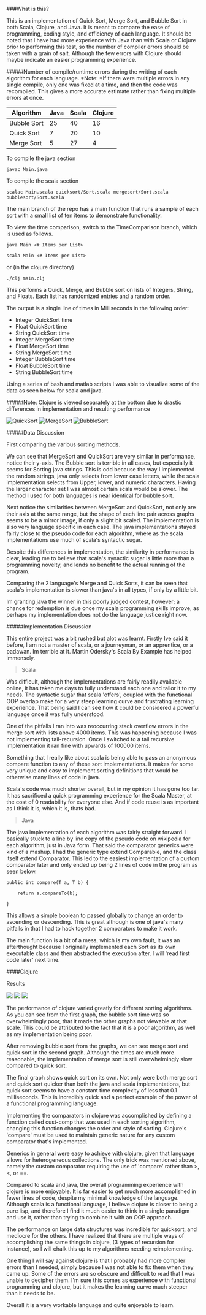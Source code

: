 ###What is this?

This is an implementation of Quick Sort, Merge Sort, and Bubble Sort in both Scala, Clojure, and Java. It is meant to compare the ease of programming, coding style, and efficiency of each language. It should be noted that I have had more experience with Java than with Scala or Clojure prior to performing this test, so the number of compiler errors should be taken with a grain of salt. Although the few errors with Clojure should maybe indicate an easier programming experience.

#####Number of compile/runtime errors during the writing of each algorithm for each language. 
*Note: *If there were multiple errors in any single compile, only one was fixed at a time, and then the code was recompiled. This gives a more accurate estimate rather than fixing multiple errors at once.

| Algorithm | Java | Scala|Clojure|
|-----------|------|------|-------|
|Bubble Sort|  25  |   40 | 16    |
|Quick Sort |   7  |   20 |  10   |
|Merge Sort |   5  |  27 |   4    |

To compile the java section

```
javac Main.java
```

To compile the scala section

```
scalac Main.scala quicksort/Sort.scala mergesort/Sort.scala bubblesort/Sort.scala

```

The main branch of the repo has a main function that runs a sample of each sort with a small list of ten items to demonstrate functionality.

To view the time comparison, switch to the TimeComparison branch, which is used as follows.

```
java Main <# Items per List>
```

```
scala Main <# Items per List>

```
or (in the clojure directory)

```
./clj main.clj

```
This performs a Quick, Merge, and Bubble sort on lists of Integers, String, and Floats. Each list has randomized entries and a random order.

The output is a single line of times in Milliseconds in the following order:

* Integer QuickSort time
* Float QuickSort time
* String QuickSort time
* Integer MergeSort time
* Float MergeSort time
* String MergeSort time
* Integer BubbleSort time
* Float BubbleSort time
* String BubbleSort time

Using a series of bash and matlab scripts I was able to visualize some of the data as seen below for scala and java.

#####Note: Clojure is viewed separately at the bottom due to drastic differences in implementation and resulting performance

![QuickSort](graphing/quicksort.png)
![MergeSort](graphing/mergesort.png)
![BubbleSort](graphing/bubblesort.png)

#####Data Discussion

First comparing the various sorting methods. 

We can see that MergeSort and QuickSort are very similar in performance, notice their y-axis. The Bubble sort is terrible in all cases, but especially it seems for Sorting java strings. This is odd because the way I implemented the random strings, java only selects from lower case letters, while the scala implementation selects from Upper, lower, and numeric characters. Having the larger character set I was almost certain scala would be slower. The method I used for both languages is near identical for bubble sort.

Next notice the similarities between MergeSort and QuickSort, not only are their axis at the same range, but the shape of each line pair across graphs seems to be a mirror image, if only a slight bit scaled. The implementation is also very language specific in each case. The java implementations stayed fairly close to the pseudo code for each algorithm, where as the scala implementations use much of scala's syntactic sugar. 

Despite this differences in implementation, the similarity in performance is clear, leading me to believe that scala's synactic sugar is little more than a programming novelty, and lends no benefit to the actual running of the program.

Comparing the 2 language's Merge and Quick Sorts, it can be seen that scala's implementation is slower than java's in all types, if only by a little bit.

Im granting java the winner in this poorly judged contest, however; a chance for redemption is due once my scala programming skills improve, as perhaps my implementation does not do the language justice right now.

#####Implementation Discussion

This entire project was a bit rushed but alot was learnt. Firstly Ive said it before, I am not a master of scala, or a journeyman, or an apprentice, or a padawan. Im terrible at it. Martin Odersky's Scala By Example has helped immensely.

>Scala 

Was difficult, although the implementations are fairly readily available online, it has taken me days to fully understand each one and tailor it to my needs. The syntactic sugar that scala 'offers', coupled with the functional OOP overlap make for a very steep learning curve and frustrating learning experience. That being said I can see how it could be considered a powerful language once it was fully understood.

One of the pitfalls I ran into was reoccurring stack overflow errors in the merge sort with lists above 4000 items. This was happening because I was not implementing tail-recursion. Once I switched to a tail recursive implementation it ran fine with upwards of 100000 items.

Something that I really like about scala is being able to pass an anonymous compare function to any of these sort implementations. It makes for some very unique and easy to implement sorting definitions that would be otherwise many lines of code in java.

Scala's code was much shorter overall, but in my opinion it has gone too far. It has sacrificed a quick programming experience for the Scala Master, at the cost of 0 readability for everyone else. And if code reuse is as important as I think it is, which it is, thats bad.

>Java

The java implementation of each algorithm was fairly straight forward. I basically stuck to a line by line copy of the pseudo code on wikipedia for each algorithm, just in Java form. That said the comparator generics were kind of a mashup. I had the generic type extend Comparable, and the class itself extend Comparator. This led to the easiest implementation of a custom comparator later and only ended up being 2 lines of code in the program as seen below.

```
public int compare(T a, T b) {

	return a.compareTo(b);

}
```

This allows a simple boolean to passed globally to change an order to ascending or descending. This is great although is one of java's many pitfalls in that I had to hack together 2 comparators to make it work.

The main function is a bit of a mess, which is my own fault, it was an afterthought because I originally implemented each Sort as its own executable class and then abstracted the execution after. I will 'read first code later' next time.

####Clojure

Results 

![](graphing/clojure-all.png)
![](graphing/clojure-2.png)
![](graphing/clojure-3.png)

The performance of clojure varied greatly for different sorting algorithms. As you can see from the first graph, the bubble sort time was so overwhelmingly poor, that it made the other graphs not viewable at that scale. This could be attributed to the fact that it is a poor algorithm, as well as my implementation being poor.

After removing bubble sort from the graphs, we can see merge sort and quick sort in the second graph. Although the times are much more reasonable, the implementation of merge sort is still overwhelmingly slow compared to quick sort.

The final graph shows quick sort on its own. Not only were both merge sort and quick sort quicker than both the java and scala implementations, but quick sort seems to have a constant time complexity of less that 0.1 milliseconds. This is incredibly quick and a perfect example of the power of a functional programming language.

Implementing the comparators in clojure was accomplished by defining a function called cust-comp that was used in each sorting algorithm, changing this function changes the order and style of sorting. Clojure's 'compare' must be used to maintain generic nature for any custom comparator that's implemented.

Generics in general were easy to achieve with clojure, given that language allows for heterogeneous collections. The only trick was mentioned above, namely the custom comparator requiring the use of 'compare' rather than >, <, or ==.

Compared to scala and java, the overall programming experience with clojure is more enjoyable. It is far easier to get much more accomplished in fewer lines of code, despite my minimal knowledge of the language. Although scala is a functional language, I believe clojure is closer to being a pure lisp, and therefore I find it much easier to think in a single paradigm and use it, rather than trying to combine it with an OOP approach.

The performance on large data structures was incredible for quicksort, and mediocre for the others. I have realized that there are multiple ways of accomplishing the same things in clojure, (3 types of recursion for instance), so I will chalk this up to my algorithms needing reimplementing.

One thing I will say against clojure is that I probably had more compiler errors than I needed, simply because I was not able to fix them when they came up. Some of the errors are so obscure and difficult to read that I was unable to decipher them. I'm sure this comes as experience with functional programming and clojure, but it makes the learning curve much steeper than it needs to be.

Overall it is a very workable language and quite enjoyable to learn.